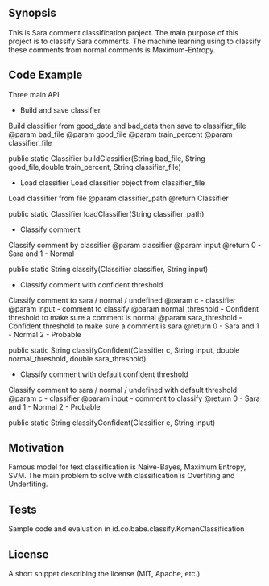 ## Synopsis

This is Sara comment classification project. The main purpose of this project is to classify Sara comments. The machine learning using to classify these comments from normal comments is Maximum-Entropy.

## Code Example
Three main API

- Build and save classifier

Build classifier from good_data and bad_data then save to classifier_file
@param bad_file
@param good_file
@param train_percent
@param classifier_file

public static Classifier buildClassifier(String bad_file, String good_file,double train_percent, String classifier_file)

- Load classifier 
Load classifier object from classifier_file

Load classifier from file
@param classifier_path
@return Classifier

public static Classifier loadClassifier(String classifier_path)

- Classify comment

Classify comment by classifier
@param classifier
@param input
@return 0 - Sara and 1 - Normal

public static String classify(Classifier classifier, String input) 

- Classify comment with confident threshold

Classify comment to sara / normal / undefined
@param c - classifier
@param input - comment to classify
@param normal_threshold - Confident threshold to make sure a comment is normal
@param sara_threshold - Confident threshold to make sure a comment is sara
@return  0 - Sara and 1 - Normal 2 - Probable

public static String classifyConfident(Classifier c, String input, double normal_threshold, double sara_threshold) 

- Classify comment with default confident threshold

Classify comment to sara / normal / undefined with default threshold
@param c - classifier
@param input - comment to classify
@return 0 - Sara and 1 - Normal 2 - Probable

public static String classifyConfident(Classifier c, String input)

## Motivation

Famous model for text classification is Naive-Bayes, Maximum Entropy, SVM.
The main problem to solve with classification is Overfiting and Underfiting.
## Tests

Sample code and evaluation in id.co.babe.classify.KomenClassification

## License

A short snippet describing the license (MIT, Apache, etc.)
